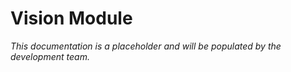 # Vision Module

*This documentation is a placeholder and will be populated by the development team.*

